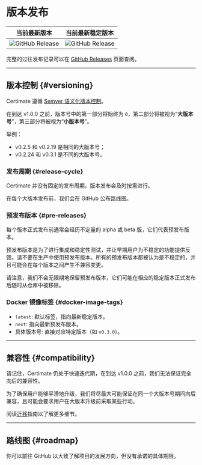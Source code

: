 ﻿# 版本发布

|                                                         当前最新版本                                                         |                                             当前最新稳定版本                                             |
| :--------------------------------------------------------------------------------------------------------------------------: | :------------------------------------------------------------------------------------------------------: |
| ![GitHub Release](https://img.shields.io/github/v/release/usual2970/certimate?include_prereleases&sort=semver&label=Release) | ![GitHub Release](https://img.shields.io/github/v/release/usual2970/certimate?sort=semver&label=Release) |

完整的过往发布记录可以在 [GitHub Releases](https://github.com/usual2970/certimate/releases) 页面查阅。

---

## 版本控制 {#versioning}

Certimate 遵循 [Semver 语义化版本控制](https://semver.org/)。

在到达 v1.0.0 之前，版本号中的第一部分将始终为 `0`，第二部分将被视为“**大版本号**”，第三部分将被视为“**小版本号**”。

举例：

- v0.2.5 和 v0.2.19 是相同的大版本号；
- v0.2.24 和 v0.3.1 是不同的大版本号。

### 发布周期 {#release-cycle}

Certimate 并没有固定的发布周期，版本发布会及时按需进行。

在每个大版本发布前，我们会在 GitHub 公布路线图。

### 预发布版本 {#pre-releases}

每个版本正式发布前通常会经历不定量的 alpha 或 beta 版，它们代表预发布版本。

预发布版本是为了进行集成和稳定性测试，并让早期用户为不稳定的功能提供反馈。请不要在生产中使用预发布版本。所有的预发布版本都被认为是不稳定的，并且可能会在每个版本之间产生不兼容变更。

请注意，我们不会无限期地保留预发布版本，它们可能在相应的稳定版本正式发布后随时从仓库中被移除。

### Docker 镜像标签 {#docker-image-tags}

- `latest`: 默认标签，指向最新稳定版本。
- `next`: 指向最新预发布版本。
- 具体版本号: 直接对应特定版本（如 `v0.3.0`）。

---

## 兼容性 {#compatibility}

请记住，Certimate 仍处于快速迭代期，在到达 v1.0.0 之前，我们无法保证完全向后的兼容性。

为了确保用户能够平滑地升级，我们将尽最大可能保证在同一个大版本号期间向后兼容，且可能会要求用户在大版本升级前采取某些行动。

阅读[迁移](../migrations/)指南以了解更多细节。

---

## 路线图 {#roadmap}

你可以前往 GitHub 以大致了解项目的发展方向，但没有承诺的具体期限。
